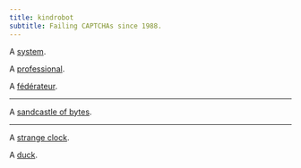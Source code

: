 ```yaml
---
title: kindrobot
subtitle: Failing CAPTCHAs since 1988.
---
```


A [system](s/coop).

A [professional](https://resume.kindrobot.ca/resume.html).

A [fédérateur](https://tiny.tilde.website/@kindrobot).

-------

A [sandcastle of bytes](./s).

-------

A [strange clock](s/decimal_time.html).

A [duck](https://duck.motevets.com).
